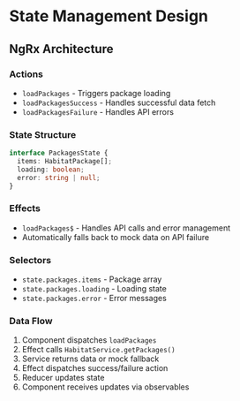 # State Management Design

## NgRx Architecture

### Actions
- `loadPackages` - Triggers package loading
- `loadPackagesSuccess` - Handles successful data fetch
- `loadPackagesFailure` - Handles API errors

### State Structure
```typescript
interface PackagesState {
  items: HabitatPackage[];
  loading: boolean;
  error: string | null;
}
```

### Effects
- `loadPackages$` - Handles API calls and error management
- Automatically falls back to mock data on API failure

### Selectors
- `state.packages.items` - Package array
- `state.packages.loading` - Loading state
- `state.packages.error` - Error messages

### Data Flow
1. Component dispatches `loadPackages`
2. Effect calls `HabitatService.getPackages()`
3. Service returns data or mock fallback
4. Effect dispatches success/failure action
5. Reducer updates state
6. Component receives updates via observables